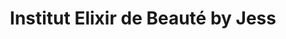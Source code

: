 ---
title: "Institut Elixir de Beauté by Jess"
url: /tourrettes/institut-elixir-de-beaute-by-jess/
shop: Kosmetik
---